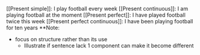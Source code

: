[[Present simple]]: I play football every week
[[Present continuous]]: I am playing football at the moment
[[Present perfect]]: I have played football twice this week
[[Present perfect continuous]]: I have been playing football for ten years
**Note:
- focus on structure rather than its use
	- Illustrate if sentence lack 1 component can make it become different

